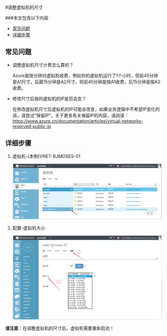 <properties 
	pageTitle="调整虚拟机的尺寸" 
	description="本文介绍如何调整虚拟机的尺寸" 
	services="virtual machine" 
	documentationCenter="" 
	authors=""
	manager="" 
	editor=""/>
<tags ms.service="virtual-machine" ms.date="" wacn.date="12/18/2015"/>

#调整虚拟机的尺寸

###本文包含以下内容

- [常见问题](#faq)
- [详细步骤](#detail)
 
## <a id="faq"></a>常见问题

- 调整虚拟机尺寸计费怎么算的？

	Azure是按分钟对虚拟机收费，例如你的虚拟机运行了1个小时，但前45分钟是A1尺寸，后面15分钟是A2尺寸，则前45分钟是按A1收费，后15分钟是按A2收费。

- 修改尺寸后我的虚拟机的IP是否会变？

	在修改虚拟机尺寸后虚拟机的IP可能会改变，如果业务逻辑中不希望IP变化的话，请尝试“保留IP”，关于更多有关保留IP的内容，请阅读：https://www.azure.cn/documentation/articles/virtual-networks-reserved-public-ip

## <a id="detail"></a>详细步骤

1. 虚拟机-(本例)VNET-BJMOSES-01
 
	![](./media/aog-virtual-machine-how-to-reset-vm-size/choose-vm.png)
 
2. 配置-虚拟机大小

	![](./media/aog-virtual-machine-how-to-reset-vm-size/reset-vm-size.png)

**请注意**：在调整虚拟机的尺寸后，虚拟机需要重新启动！
 
